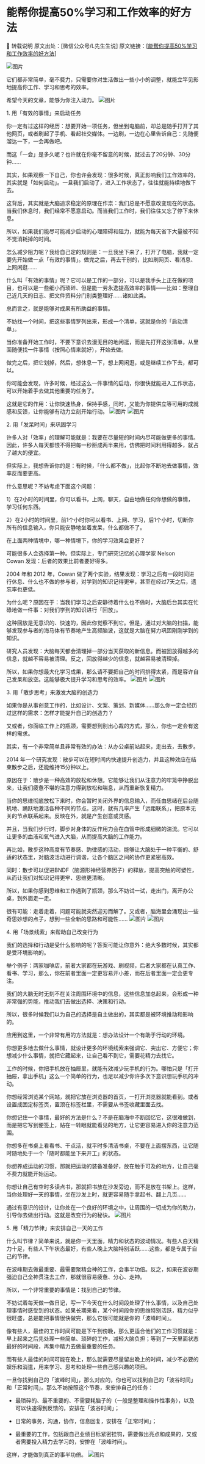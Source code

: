 # 能帮你提高50%学习和工作效率的好方法

🔹 转载说明
原文出处：[微信公众号/L先生生说]
原文链接：[[能帮你提高50%学习和工作效率的好方法](<https://mp.weixin.qq.com/s/8as12gNdggWJ0ASNTiRLDA>)]

![图片](https://mmbiz.qpic.cn/mmbiz_png/yWXmuSFeCk3Bn6XzqGMbK9EcZjbGoRJytuR3H8jAgf62lEF7w9mrpUwibbjqDn42ETt37R6Yr2Oxr5ReyVxRiaoA/640?wx_fmt=png&randomid=90ruv07p&tp=webp&wxfrom=5&wx_lazy=1)

它们都非常简单，毫不费力，只需要你对生活做出一些小小的调整，就能立竿见影地提高你工作、学习和思考的效率。

希望今天的文章，能够为你注入动力。
![图片](https://mmbiz.qpic.cn/mmbiz_png/yWXmuSFeCk3Bn6XzqGMbK9EcZjbGoRJytuR3H8jAgf62lEF7w9mrpUwibbjqDn42ETt37R6Yr2Oxr5ReyVxRiaoA/640?wx_fmt=png&randomid=90ruv07p&tp=webp&wxfrom=5&wx_lazy=1)

1\. 用「有效的事情」来启动任务

你一定有过这样的经历：想要开始一项任务，但坐到电脑前，却总是随手打开了其他网页，或者刷起了手机、看起社交媒体。一边刷，一边在心里告诉自己：先随便溜达一下，一会再做吧。

而这「一会」是多久呢？也许就在你毫不留意的时候，就过去了20分钟、30分钟……

其实，如果观察一下自己，你也许会发现：很多时候，真正影响我们工作效率的，其实就是「如何启动」。一旦我们启动了，进入工作状态了，往往就能持续地做下去。

这背后，其实就是大脑追求稳定的原理在作祟：我们总是不愿意改变现在的状态。当我们休息时，我们经常不愿意启动。而当我们工作时，我们往往又忘了停下来休息。

所以，如果我们能尽可能减少启动的心理障碍和阻力，就能为每天省下大量被不知不觉消耗掉的时间。

怎么减少阻力呢？我给自己定的规则是：一旦我坐下来了，打开了电脑，我就一定要先开始做一点「有效的事情」。做完之后，再去干别的，比如刷网页、看消息、上网闲逛……

什么叫「有效的事情」呢？它可以是工作的一部分，可以是我手头上正在做的项目，也可以是一些细小而琐碎、但是能一劳永逸提高效率的事情——比如：整理自己近几天的日志、把文件资料分门别类整理好……诸如此类。

总而言之，就是能够对成果有所助益的事情。

不妨找一个时间，把这些事情罗列出来，形成一个清单，这就是你的「启动清单」。

当你准备开始工作时，不要下意识去漫无目的地闲逛，而是先打开这张清单，从里面随便找一件事情（按照心情来就好），开始去做。

做完之后，把它划掉，然后，想休息一下，想上网闲逛，或是继续工作下去，都可以。

你可能会发现，许多时候，经过这么一件事情的启动，你很快就能进入工作状态，可以开始着手去做其他重要的任务了。

这就是它的作用：让你快速热身，保持手感，同时，又能为你提供立等可用的成就感和反馈，让你能够有动力立刻开始行动。
![图片](<https://xiangce-1251040110.file.myqcloud.com/images/81/agressor/2025/07/WwihJOOXTzXvQo36AicOCpW3poW6UM.png>)
![图片](https://mmbiz.qpic.cn/mmbiz_png/yWXmuSFeCk3Bn6XzqGMbK9EcZjbGoRJytuR3H8jAgf62lEF7w9mrpUwibbjqDn42ETt37R6Yr2Oxr5ReyVxRiaoA/640?wx_fmt=png&randomid=wojb729l&tp=webp&wxfrom=5&wx_lazy=1)

2\. 用「发呆时间」来巩固学习

许多人对「效率」的理解可能就是：我要在尽量短的时间内尽可能做更多的事情。因此，许多人每天都恨不得把每一秒掰成两半来用，仿佛把时间利用得越多，就占了越大的便宜。

但实际上，我想告诉你的是：有时候，「什么都不做」，比起你不断地去做事情，效率反而要更高。

什么意思呢？不妨考虑下面这个问题：

1）在2小时的时间里，你可以看书，上网，聊天，自由地做任何你想做的事情，学习任何东西。

2）在2小时的时间里，前1个小时你可以看书、上网、学习，后1个小时，切断你所有的信息输入，你只能安静地坐着发呆，什么都做不了。

在上面两种情境中，哪一种情境下，你的学习效果会更好？

可能很多人会选择第一种。但实际上，专门研究记忆的心理学家 Nelson Cowan 发现：后者的效果比前者要好得多。

2004 年和 2012 年，Cowan 做了两个实验，结果发现：学习之后有一段时间进行休息、什么也不做的参与者，对学到的知识记得更牢，甚至在经过7天之后，遗忘率也更低。

为什么呢？原因在于：当我们学习之后安静待着什么也不做时，大脑后台其实在忙碌地做一件事：对我们学到的知识进行「回放」。

这种回放是无意识的、快速的，因此你觉察不到它。但是，通过对大脑的扫描，能够发现参与者的海马体有节奏地产生高频脑波，这就是大脑在努力巩固刚刚学到的知识。

研究人员发现：大脑每天都会清理掉一部分当天获取的新信息。而被回放得越多的信息，就越不容易被清理。反之，回放得越少的信息，就越容易被清理掉。

所以，如果你想最大化学习成果，那么请不要把自己的时间排得太紧，而是容许自己发呆和放空。这能够极大提升学习和思考的效率。
![图片](<https://xiangce-1251040110.file.myqcloud.com/images/81/agressor/2025/07/vrR237r3R2vf6rqRU7EE7R7E3pvcV7.png>)
![图片](https://mmbiz.qpic.cn/mmbiz_png/yWXmuSFeCk3Bn6XzqGMbK9EcZjbGoRJytuR3H8jAgf62lEF7w9mrpUwibbjqDn42ETt37R6Yr2Oxr5ReyVxRiaoA/640?wx_fmt=png&randomid=rfjd725z&tp=webp&wxfrom=5&wx_lazy=1)

3\. 用「散步思考」来激发大脑的创造力

如果你是从事创意工作的，比如设计、文案、策划、新媒体……那么你一定会经历过这样的需求：怎样才能提升自己的创造力？

又或者，你面临工作上的瓶颈，需要想到别出心裁的方式，那么，你也一定会有这样的需求。

其实，有一个非常简单且非常有效的办法：从办公桌前站起来，走出去，去散步。

2014 年一个研究发现：散步可以在短时间内快速提升创造力，并且这种效应在结束散步之后，还能维持15分钟以上。

原因在于：散步是一种高效的放松和休憩。它能够让我们从注意力的牢笼中挣脱出来，让我们疲惫不堪的注意力得到放松和喘息，从而重新恢复精力。

当你的思维彻底放松下来时，你会暂时关闭外界的信息输入，而任由思绪在后台随机地、踊跃地激活各种不同的节点。这时，就有几率产生「远距联系」，把原本无关的节点联系起来。反映在外，就是产生创意或灵感。

并且，当我们步行时，脚步对身体的反作用力会在血管中形成细微的湍流。它可以让更多的血液和氧气进入大脑，从而提高大脑的工作能力。

再比如，散步这种高度有节奏感、韵律感的活动，能够让大脑处于一种平衡的、舒适的状态里，对脑波活动进行调谐，让各个脑区之间的协作更紧密高效。

同时：散步可以促进BNDF（脑源形神经营养因子）的释放，提高突触的可塑性，从而让我们对知识记得更牢、思维更清晰。

所以，如果你感到思维和工作遇到了瓶颈，那么不妨试一试，走出门，离开办公桌，到外面走一走。

很有可能：走着走着，问题可能就突然迎刃而解了。又或者，脑海里会涌现出一些奇思妙想的点子，想到一些全新的思路和可能性……
![图片](<https://xiangce-1251040110.file.myqcloud.com/images/81/agressor/2025/07/B6EURu850o7R650mo7FsZsU6Ac8vM6.png>)
![图片](https://mmbiz.qpic.cn/mmbiz_png/yWXmuSFeCk3Bn6XzqGMbK9EcZjbGoRJytuR3H8jAgf62lEF7w9mrpUwibbjqDn42ETt37R6Yr2Oxr5ReyVxRiaoA/640?wx_fmt=png&randomid=rfjd725z&tp=webp&wxfrom=5&wx_lazy=1)


4\. 用「场景线索」来帮助自己改变行为

我们的选择和行动是受什么影响的呢？答案可能让你意外：绝大多数时候，其实都是受环境影响的。

举个例子：两家咖啡店，前者大家都在玩游戏、刷视频，后者大家都在认真工作、看书、学习，那么，你在前者里面一定更容易开小差，而在后者里面一定会更专注。

我们的大脑无时无刻不在关注周围环境中的信息，这些信息加总起来，会形成一种非常强的势能，推动我们去做出选择、决策和行动。

所以，很多时候我们以为自己的选择是自主做出的，其实都是被环境推动和影响的。

应用到这里，一个非常有用的方法就是：想办法设计一个有助于行动的环境。

你想更多地去做什么事情，就设计更多的环境线索来强调它、突出它、方便它；你想减少什么事情，就把它藏起来，让自己看不到它，需要花精力去找它。

工作的时候，你把手机放在抽屉里，就能有效减少玩手机的行为。哪怕只是「打开抽屉，拿出手机」这么一个简单的行为，也足以减少你许多次下意识想玩手机的冲动。

你想经常浏览某个网站，就把它放在浏览器的首页，一打开浏览器就能看到。或者设置成固定标签页，置顶在标签栏里，不需要从书签收藏里面去找。

你想记住一个事情，最好的方法是什么？不是在脑海中不断回忆它，这很难做到，而是把它写到便签上，贴在一转眼就能看见的地方，让它更容易进入你的注意力范围。

你想多在书桌上看看书、干点活，就平时多清洁书桌，不要在上面摆东西，让它随时随地处于一个「随时都能坐下来开工」的状态。

你想养成运动的习惯，那就把运动的装备准备好，放在触手可及的地方，让自己毫不费力就能开始运动。

你想让自己有空时多读点书，那就把书放在沙发旁边，而不是放在书架上。这样，当你处理好一天的事情，坐在沙发上时，就更容易随手拿起书、翻上几页……

通过有意识的设计，让你处在一个良好的环境之中，让周围的一切成为你的助力，引导你去做出行动。这就是改变行为的秘诀。
![图片](<https://xiangce-1251040110.file.myqcloud.com/images/81/agressor/2025/07/LffuJ4tvzhHtEG26G2M2ht6utZNNlj.png>)


5\. 用「精力节律」来安排自己一天的工作

什么叫节律？简单来说，就是你一天里面，精力和状态的波动情况。有些人白天精力十足，有些人下午状态最好，有些人晚上大脑特别活跃……这些，都是专属于自己的节律。

在波峰期去做最重要、最需要聚精会神的工作，会事半功倍。反之，如果在波谷期强迫自己全神贯注去工作，那就很容易疲惫、分心、走神。

所以，一个非常重要的事情是：找到自己的节律。

不妨试着每天做一做日记，写一下今天在什么时间段处理了什么事情，以及自己处理事情时感受到的状态。如果长期来看，某个时间段你的思维特别活跃，精力似乎很旺盛，总是能把事情很快做完，那么它很可能就是你的「波峰时间」。

像有些人，最佳的工作时间可能是下午到傍晚，那么更适合他们的工作习惯就是：早上起来之后先处理一些简单、琐碎的工作，减轻大脑负担；等到了一天里面状态最好的时间段，再集中精力去做最重要的任务。

而有些人最佳的时间可能在晚上，那么就需要尽量留出晚上的时间，减少不必要的娱乐和消遣，用来学习、思考和处理一些自己感兴趣的项目。

一旦你找到自己的「波峰时间」，那么对应的，你也可以找到自己的「波谷时间」和「正常时间」。那么不妨按照这个节奏，来安排自己的任务：

-   最琐碎的、最不重要的、不需要耗脑子的（一般是整理和操作性事务），以及可以快速得到反馈的，安排在「波谷时间」；
    
-   日常的事务，沟通，协作，信息回复，安排在「正常时间」；
    
-   最重要的工作，包括跟自己业绩目标紧密挂钩，需要做出亮点和成果的，又或者需要投入精力去学习的，安排在「波峰时间」。

  
这样，才能做到真正的事半功倍。
![图片](<https://xiangce-1251040110.file.myqcloud.com/images/81/agressor/2025/07/Z8M32JV1VM38K0UkV19dD1HvV2zu8g.png>)   


